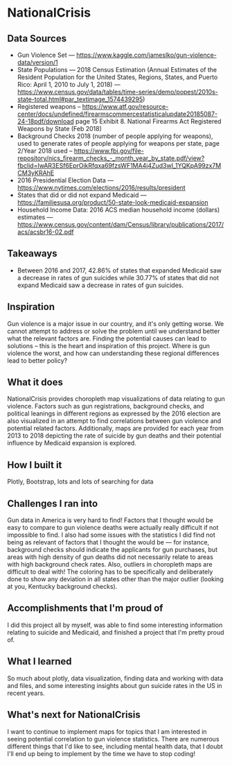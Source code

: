 # NationalCrisis

## Data Sources
* Gun Violence Set –– https://www.kaggle.com/jameslko/gun-violence-data/version/1 
* State Populations ––  2018 Census Estimation (Annual Estimates of the Resident Population for the United States, Regions, States, and Puerto Rico: April 1, 2010 to July 1, 2018) — https://www.census.gov/data/tables/time-series/demo/popest/2010s-state-total.html#par_textimage_1574439295)
* Registered weapons – https://www.atf.gov/resource-center/docs/undefined/firearmscommercestatisticalupdate20185087-24-18pdf/download page 15 Exhibit 8. National Firearms Act Registered Weapons by State (Feb 2018) 
* Background Checks 2018 (number of people applying for weapons), used to generate rates of people applying for weapons per state, page 2/Year 2018 used – https://www.fbi.gov/file-repository/nics_firearm_checks_-_month_year_by_state.pdf/view?fbclid=IwAR3ESf6EprOikRfqxa69fzsWF1MA4j4Zud3wI_1YQKpA99zx7MCM3yKRAhE
* 2016 Presidential Election Data –– https://www.nytimes.com/elections/2016/results/president
* States that did or did not expand Medicaid –– https://familiesusa.org/product/50-state-look-medicaid-expansion
* Household Income Data: 2016 ACS median household income (dollars) estimates –– https://www.census.gov/content/dam/Census/library/publications/2017/acs/acsbr16-02.pdf
## Takeaways
* Between 2016 and 2017, 42.86% of states that expanded Medicaid saw a decrease in rates of gun suicides while 30.77% of states that did not expand Medicaid saw a decrease in rates of gun suicides.

## Inspiration
Gun violence is a major issue in our country, and it's only getting worse. We cannot attempt to address or solve the problem until we understand better what the relevant factors are. Finding the potential causes can lead to solutions – this is the heart and inspiration of this project. Where is gun violence the worst, and how can understanding these regional differences lead to better policy?

## What it does
NationalCrisis provides choropleth map visualizations of data relating to gun violence. Factors such as gun registrations, background checks, and political leanings in different regions as expressed by the 2016 election are also visualized in an attempt to find correlations between gun violence and potential related factors. Additionally, maps are provided for each year from 2013 to 2018 depicting the rate of suicide by gun deaths and their potential influence by Medicaid expansion is explored.

## How I built it
Plotly, Bootstrap, lots and lots of searching for data

## Challenges I ran into
Gun data in America is very hard to find! Factors that I thought would be easy to compare to gun violence deaths were actually really difficult if not impossible to find. I also had some issues with the statistics I did find not being as relevant of factors that I thought the would be –– for instance, background checks should indicate the applicants for gun purchases, but areas with high density of gun deaths did not necessarily relate to areas with high background check rates. Also, outliers in choropleth maps are difficult to deal with! The coloring has to be specifically and deliberately done to show any deviation in all states other than the major outlier (looking at you, Kentucky background checks).

## Accomplishments that I'm proud of
I did this project all by myself, was able to find some interesting information relating to suicide and Medicaid, and finished a project that I'm pretty proud of.

## What I learned
So much about plotly, data visualization, finding data and working with data and files, and some interesting insights about gun suicide rates in the US in recent years.

## What's next for NationalCrisis
I want to continue to implement maps for topics that I am interested in seeing potential correlation to gun violence statistics. There are numerous different things that I'd like to see, including mental health data, that I doubt I'll end up being to implement by the time we have to stop coding!

